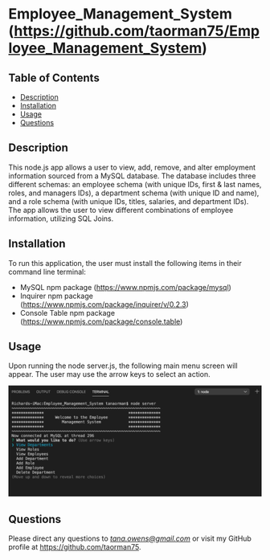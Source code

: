 # Employee_Management_System (https://github.com/taorman75/Employee_Management_System)

## Table of Contents
* [Description](#description)
* [Installation](#installation)
* [Usage](#usage)
* [Questions](#questions)

## Description

This node.js app allows a user to view, add, remove, and alter employment information sourced from a MySQL database. The database includes three different schemas: an employee schema (with unique IDs, first & last names, roles, and managers IDs), a department schema (with unique ID and name), and a role schema (with unique IDs, titles, salaries, and department IDs). The app allows the user to view different combinations of employee information, utilizing SQL Joins.

## Installation

To run this application, the user must install the following items in their command line terminal:

* MySQL npm package (https://www.npmjs.com/package/mysql)
* Inquirer npm package (https://www.npmjs.com/package/inquirer/v/0.2.3)
* Console Table npm package (https://www.npmjs.com/package/console.table)


## Usage

Upon running the node server.js, the following main menu screen will appear. The user may use the arrow keys to select an action.

![app menu screen shot](https://github.com/taorman75/Employee_Management_System/blob/master/Assets/MainMenu.jpg)

## Questions

Please direct any questions to *tana.owens@gmail.com* or visit my GitHub profile at https://github.com/taorman75.
